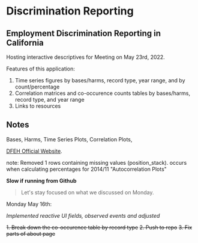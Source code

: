 # Discrimination Reporting
## Employment Discrimination Reporting in California

Hosting interactive descriptives for Meeting on May 23rd, 2022.

Features of this application:

1. Time series figures by bases/harms, record type, year range, and by count/percentage
2. Correlation matrices and co-occurence counts tables by bases/harms, record type, and year range 
3. Links to resources
                                
## Notes

Bases,
Harms,
Time Series Plots,
Correlation Plots,

[DFEH Official Website](https://www.dfeh.ca.gov).

note: Removed 1 rows containing missing values (position_stack). occurs when calculating percentages for 2014/11 "Autocorrelation Plots"

**Slow if running from Github**

> Let's stay focused on what we discussed on Monday.


Monday May 16th:

*Implemented reactive UI fields, observed events and adjusted*

~~1. Break down the co-occurence table by record type~~
~~2. Push to repo~~
~~3. Fix parts of about page~~








